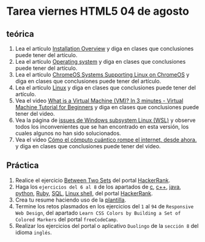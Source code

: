 # Tarea viernes HTML5 04 de agosto

## teórica

1. Lea el artículo [Installation Overview](https://www.theodinproject.com/lessons/foundations-installation-overview) y diga en clases que conclusiones puede tener del artículo.
2. Lea el artículo [Operating system](https://en.wikipedia.org/wiki/Operating_system) y diga en clases que conclusiones puede tener del artículo.
3. Lea el artículo [ChromeOS Systems Supporting Linux on ChromeOS](https://www.chromium.org/chromium-os/chrome-os-systems-supporting-linux/) y diga en clases que conclusiones puede tener del artículo.
4. Lea el artículo [Linux](https://en.wikipedia.org/wiki/Linux) y diga en clases que conclusiones puede tener del artículo.
5. Vea el video [What is a Virtual Machine (VM)? In 3 minutes - Virtual Machine Tutorial for Beginners](https://www.youtube.com/watch?v=yIVXjl4SwVo&ab_channel=VictorDozal) y diga en clases que conclusiones puede tener del video.
6. Vea la página de [issues de Windows subsystem Linux (WSL)](https://developer.mozilla.org/en-US/docs/Learn/Common_questions/Web_mechanics/Pages_sites_servers_and_search_engines) y observe todos los inconvenientes que se han encontrado en esta versión, los cuales algunos no han sido solucionados.
7. Vea el video [Cómo el cómputo cuántico rompe el internet, desde ahora.](https://youtu.be/xymGpIeNc88) y diga en clases que conclusiones puede tener del video.

## Práctica

1. Realice el ejercicio [Between Two Sets](https://www.hackerrank.com/challenges/between-two-sets/problem?isFullScreen=false) del portal [HackerRank](https://www.hackerrank.com/dashboard).
2. Haga los `ejercicios del 6 al 8` de los apartados de [c](https://www.hackerrank.com/domains/c), [c++](https://www.hackerrank.com/domains/cpp), [java](https://www.hackerrank.com/domains/java), [python](https://www.hackerrank.com/domains/python), [Ruby](https://www.hackerrank.com/domains/ruby), [SQL](https://www.hackerrank.com/domains/sql), [Linux shell](https://www.hackerrank.com/domains/shell), del portal [HackerRank](https://www.hackerrank.com/dashboard).
3. Crea tu resume haciendo uso de la [plantilla](https://docs.google.com/document/d/1jfUa4HGBDjt2peJPQ0Wg1YhdGkCoSysS6QMT4u8bCic/edit?usp=sharing).
4. Termine los retos plasmados en los ejercicios del `1` al `94` de `Responsive Web Design`, del apartado `Learn CSS Colors by Building a Set of Colored Markers` del portal `freeCodeCamp`.
5. Realizar los ejercicios del portal o aplicativo `Duolingo` de la `sección 8` del idioma `inglés`.